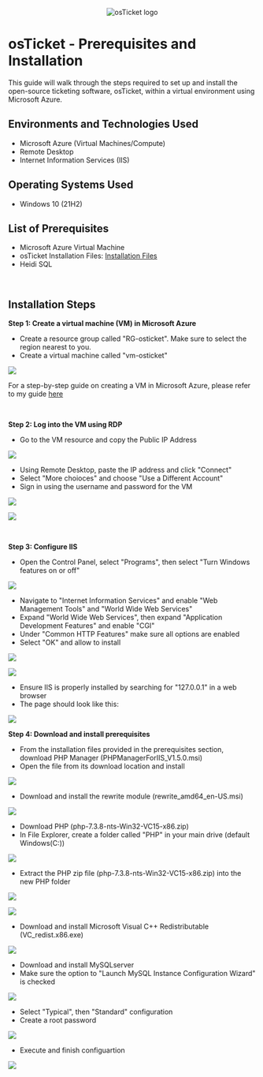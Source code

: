 <p align="center">
<img src="https://i.imgur.com/Clzj7Xs.png" alt="osTicket logo"/>
</p>

<h1>osTicket - Prerequisites and Installation</h1>
This guide will walk through the steps required to set up and install the open-source ticketing software, osTicket, within a virtual environment using Microsoft Azure.<br />

<h2>Environments and Technologies Used</h2>

- Microsoft Azure (Virtual Machines/Compute)
- Remote Desktop
- Internet Information Services (IIS)

<h2>Operating Systems Used </h2>

- Windows 10</b> (21H2)

<h2>List of Prerequisites</h2>

- Microsoft Azure Virtual Machine
- osTicket Installation Files: [Installation Files](https://drive.google.com/drive/folders/1APMfNyfNzcxZC6EzdaNfdZsUwxWYChf6)
- Heidi SQL

<br/>

<h2>Installation Steps</h2>

**Step 1: Create a virtual machine (VM) in Microsoft Azure**

- Create a resource group called "RG-osticket". Make sure to select the region nearest to you.
- Create a virtual machine called "vm-osticket"
  

<p>
<img src="https://i.imgur.com/SM4nDyl.png"/>
</p>

For a step-by-step guide on creating a VM in Microsoft Azure, please refer to my guide [here](https://github.com/StephaunH/StephaunH/blob/main)

<br />

**Step 2: Log into the VM using RDP**

- Go to the VM resource and copy the Public IP Address

<p>
<img src="https://i.imgur.com/qLeyOD3.png"/>
</p>

- Using Remote Desktop, paste the IP address and click "Connect"
- Select "More choioces" and choose "Use a Different Account"
- Sign in using the username and password for the VM

<p>
<img src="https://i.imgur.com/mavugz5.png">
</p>

<p>
<img src="https://i.imgur.com/qYspkfU.png"/>
</p>

<br/>

**Step 3: Configure IIS**

- Open the Control Panel, select "Programs", then select "Turn Windows features on or off"
<p>
<img src="https://i.imgur.com/7Dxax4j.png">
</p>

- Navigate to "Internet Information Services" and enable "Web Management Tools" and "World Wide Web Services"
- Expand "World Wide Web Services", then expand "Application Development Features" and enable "CGI"
- Under "Common HTTP Features" make sure all options are enabled
- Select "OK" and allow to install

<p>
<img src="https://i.imgur.com/U7sgsoW.png">
</p>

<p>
<img src="https://i.imgur.com/mKDJYm1.png">
</p>

- Ensure IIS is properly installed by searching for "127.0.0.1" in a web browser
- The page should look like this:

<p>
<img src="https://i.imgur.com/Y7Kq1uQ.png">
</p>

**Step 4: Download and install prerequisites**

- From the installation files provided in the prerequisites section, download PHP Manager (PHPManagerForIIS_V1.5.0.msi)
- Open the file from its download location and install 

<p>
<img src="https://i.imgur.com/hLlnJQR.png">
</p>

- Download and install the rewrite module (rewrite_amd64_en-US.msi)

<p>
<img src="https://i.imgur.com/rzqXjIg.png">
</p>

- Download PHP (php-7.3.8-nts-Win32-VC15-x86.zip)
- In File Explorer, create a folder called "PHP" in your main drive (default Windows(C:))

<p>
<img src="https://i.imgur.com/rVYJz1y.png">
</p>

- Extract the PHP zip file (php-7.3.8-nts-Win32-VC15-x86.zip) into the new PHP folder

<p>
<img src="https://i.imgur.com/wwmh6w4.png">
</p>

<p>
<img src="https://i.imgur.com/KuJoMBk.png">
</p>

- Download and install Microsoft Visual C++ Redistributable (VC_redist.x86.exe)

 <p>
 <img src="https://i.imgur.com/DIcxgDm.png">
 </p>

- Download and install MySQLserver
- Make sure the option to "Launch MySQL Instance Configuration Wizard" is checked

<p>
<img src="https://i.imgur.com/QsdOYFS.png">
</p>

- Select "Typical", then "Standard" configuration
- Create a root password

<p>
<img src="https://i.imgur.com/v1cd0ov.png">
</p>

- Execute and finish configuartion

<p>
<img src="https://i.imgur.com/9km3RCk.png">
</p>
